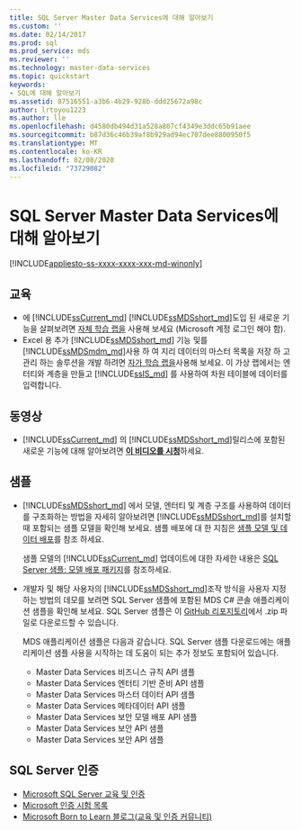 ```yaml
---
title: SQL Server Master Data Services에 대해 알아보기
ms.custom: ''
ms.date: 02/14/2017
ms.prod: sql
ms.prod_service: mds
ms.reviewer: ''
ms.technology: master-data-services
ms.topic: quickstart
keywords:
- SQL에 대해 알아보기
ms.assetid: 87516551-a3b6-4b29-928b-ddd25672a98c
author: lrtoyou1223
ms.author: lle
ms.openlocfilehash: d4580db494d31a528a807cf4349e3ddc65b91aee
ms.sourcegitcommit: b87d36c46b39af8b929ad94ec707dee8800950f5
ms.translationtype: MT
ms.contentlocale: ko-KR
ms.lasthandoff: 02/08/2020
ms.locfileid: "73729082"
---
```

# <a name="learn-sql-server-master-data-services"></a>SQL Server Master Data Services에 대해 알아보기

[!INCLUDE[appliesto-ss-xxxx-xxxx-xxx-md-winonly](../includes/appliesto-ss-xxxx-xxxx-xxx-md-winonly.md)]

  
  
## <a name="training"></a>교육  
* 에 [!INCLUDE[ssCurrent_md](../includes/sscurrent-md.md)] [!INCLUDE[ssMDSshort_md](../includes/ssmdsshort-md.md)]도입 된 새로운 기능을 살펴보려면 [자체 학습 랩을](https://www.microsoft.com/handsonlabs/selfpacedlabs) 사용해 보세요 (Microsoft 계정 로그인 해야 함).  
* Excel 용 추가 [!INCLUDE[ssMDSshort_md](../includes/ssmdsshort-md.md)] 기능 및를 [!INCLUDE[ssMDSmdm_md](../includes/ssmdsmdm-md.md)]사용 하 여 지리 데이터의 마스터 목록을 저장 하 고 관리 하는 솔루션을 개발 하려면 [자가 학습 랩을](https://www.microsoft.com/handsonlabs/selfpacedlabs)사용해 보세요. 이 가상 랩에서는 엔터티와 계층을 만들고 [!INCLUDE[ssIS_md](../includes/ssis-md.md)] 를 사용하여 차원 테이블에 데이터를 입력합니다.  
  
## <a name="videos"></a>동영상  
* 
  [!INCLUDE[ssCurrent_md](../includes/sscurrent-md.md)] 의 [!INCLUDE[ssMDSshort_md](../includes/ssmdsshort-md.md)]릴리스에 포함된 새로운 기능에 대해 알아보려면 [**이 비디오를 시청**](https://www.youtube.com/watch?v=cKA72FpOVxI)하세요.  
  
## <a name="samples"></a>샘플  
* 
  [!INCLUDE[ssMDSshort_md](../includes/ssmdsshort-md.md)] 에서 모델, 엔터티 및 계층 구조를 사용하여 데이터를 구조화하는 방법을 자세히 알아보려면 [!INCLUDE[ssMDSshort_md](../includes/ssmdsshort-md.md)]를 설치할 때 포함되는 샘플 모델을 확인해 보세요. 샘플 배포에 대 한 지침은 [샘플 모델 및 데이터 배포](../master-data-services/master-data-services-installation-and-configuration.md#deploySample)를 참조 하세요.   
  
    샘플 모델의 [!INCLUDE[ssCurrent_md](../includes/sscurrent-md.md)] 업데이트에 대한 자세한 내용은 [SQL Server 샘플: 모델 배포 패키지](../master-data-services/sql-server-samples-model-deployment-packages-mds.md)를 참조하세요.  
  
* 개발자 및 해당 사용자의 [!INCLUDE[ssMDSshort_md](../includes/ssmdsshort-md.md)]조작 방식을 사용자 지정하는 방법의 데모를 보려면 SQL Server 샘플에 포함된 MDS C# 콘솔 애플리케이션 샘플을 확인해 보세요. SQL Server 샘플은 이 [GitHub 리포지토리](https://github.com/Microsoft/sql-server-samples)에서 .zip 파일로 다운로드할 수 있습니다.  
  
    MDS 애플리케이션 샘플은 다음과 같습니다. SQL Server 샘플 다운로드에는 애플리케이션 샘플 사용을 시작하는 데 도움이 되는 추가 정보도 포함되어 있습니다.  
    * Master Data Services 비즈니스 규칙 API 샘플  
    * Master Data Services 엔터티 기반 준비 API 샘플  
    * Master Data Services 마스터 데이터 API 샘플  
    * Master Data Services 메타데이터 API 샘플  
    * Master Data Services 보안 모델 배포 API 샘플  
    * Master Data Services 보안 API 샘플  
    * Master Data Services 보안 API 샘플  
  
## <a name="sql-server-certification"></a>SQL Server 인증  
* [Microsoft SQL Server 교육 및 인증](https://www.microsoft.com/learning/sql-training.aspx)  
* [Microsoft 인증 시험 목록](https://www.microsoft.com/learning/exam-list.aspx)  
* [Microsoft Born to Learn 블로그(교육 및 인증 커뮤니티)](https://borntolearn.mslearn.net/b/weblog/archive/2016/03)  
  
  
  
  
  
  

